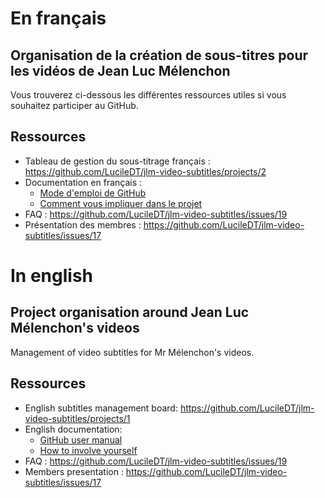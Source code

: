 # En français
## Organisation de la création de sous-titres pour les vidéos de Jean Luc Mélenchon
Vous trouverez ci-dessous les différentes ressources utiles si vous souhaitez participer au GitHub.

## Ressources
- Tableau de gestion du sous-titrage français : https://github.com/LucileDT/jlm-video-subtitles/projects/2
- Documentation en français :
  - [Mode d'emploi de GitHub](french-ressources/comment-utiliser-github.md)
  - [Comment vous impliquer dans le projet](french-ressources/comment-participer.md)
- FAQ : https://github.com/LucileDT/jlm-video-subtitles/issues/19
- Présentation des membres : https://github.com/LucileDT/jlm-video-subtitles/issues/17

# In english
## Project organisation around Jean Luc Mélenchon's videos
Management of video subtitles for Mr Mélenchon's videos.

## Ressources
- English subtitles management board: https://github.com/LucileDT/jlm-video-subtitles/projects/1
- English documentation:
  - [GitHub user manual](french-ressources/comment-utiliser-github.md)
  - [How to involve yourself](french-ressources/comment-participer.md)
- FAQ : https://github.com/LucileDT/jlm-video-subtitles/issues/19
- Members presentation : https://github.com/LucileDT/jlm-video-subtitles/issues/17
